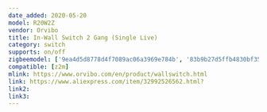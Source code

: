 ```yaml
---
date_added: 2020-05-20
model: R20W2Z
vendor: Orvibo
title: In-Wall Switch 2 Gang (Single Live)
category: switch
supports: on/off
zigbeemodel: ['9ea4d5d8778d4f7089ac06a3969e784b', '83b9b27d5ffb4830bf35be5b1023623e', '2810c2403b9c4a5db62cc62d1030d95e']
compatible: [z2m]
mlink: https://www.orvibo.com/en/product/wallswitch.html
link: https://www.aliexpress.com/item/32992526562.html?
link2: 
link3: 
---
```

